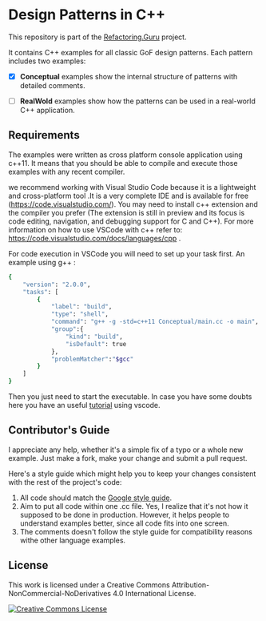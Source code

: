 # Design Patterns in C++

This repository is part of the [Refactoring.Guru](https://refactoring.guru/design-patterns) project.

It contains C++ examples for all classic GoF design patterns. Each pattern includes two examples:

- [x] **Conceptual** examples show the internal structure of patterns with detailed comments.
- [ ] **RealWold** examples show how the patterns can be used in a real-world C++ application.


## Requirements

The examples were written as cross platform console application using c++11. It means that you should be able to compile and execute those examples with any recent compiler.

we recommend working with Visual Studio Code because it is a lightweight and cross-platform tool .It is a very complete IDE and is available for free (https://code.visualstudio.com/). You may need to install c++ extension and the compiler you prefer (The extension is still in preview and its focus is code editing, navigation, and debugging support for C and C++). For more information on how to use VSCode with c++ refer to: https://code.visualstudio.com/docs/languages/cpp .

For code execution in VSCode you will need to set up your task first. An example using g++ :  

```sh
{
    "version": "2.0.0",
    "tasks": [
        {
            "label": "build",
            "type": "shell",
            "command": "g++ -g -std=c++11 Conceptual/main.cc -o main",
            "group":{
                "kind": "build",
                "isDefault": true    
            },
            "problemMatcher":"$gcc"
        }
    ]
}
```
Then you just need to start the executable. In case you have some doubts here you have an useful [tutorial] using vscode.   

## Contributor's Guide

I appreciate any help, whether it's a simple fix of a typo or a whole new example. Just make a fork, make your change and submit a pull request.

Here's a style guide which might help you to keep your changes consistent with the rest of the project's code:

1. All code should match the [Google style guide].
2. Aim to put all code within one .cc file. Yes, I realize that it's not how it supposed to be done in production. However, it helps people to understand examples better, since all code fits into one screen.
3. The comments doesn't follow the style guide for compatibility reasons withe other language examples. 



## License

This work is licensed under a Creative Commons Attribution-NonCommercial-NoDerivatives 4.0 International License.

<a rel="license" href="http://creativecommons.org/licenses/by-nc-nd/4.0/"><img alt="Creative Commons License" style="border-width:0" src="https://i.creativecommons.org/l/by-nc-nd/4.0/80x15.png" /></a>



[Google style guide]: <https://google.github.io/styleguide/cppguide.html#C++_Version>
[tutorial]: <https://www.youtube.com/watch?v=-erXR6k9TeE>
